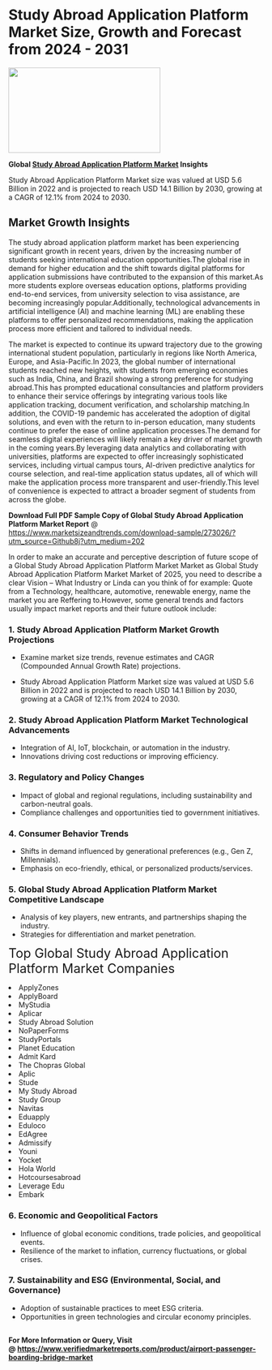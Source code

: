 <H1>Study Abroad Application Platform Market Size, Growth and Forecast from 2024 - 2031</H1><img class="aligncenter size-medium wp-image-584254" src="https://thirdeyenews.in/wp-content/uploads/2024/09/Global-Market-Research-300x168.jpeg" alt="" width="300" height="168" /><p><strong>Global&nbsp;<a href="https://www.marketsizeandtrends.com/download-sample/273026/?utm_source=Github8j?utm_medium=202">Study Abroad Application Platform Market</a> Insights</strong></p><p>Study Abroad Application Platform Market size was valued at USD 5.6 Billion in 2022 and is projected to reach USD 14.1 Billion by 2030, growing at a CAGR of 12.1% from 2024 to 2030.</p><p><h2>Market Growth Insights</h2> <p>The study abroad application platform market has been experiencing significant growth in recent years, driven by the increasing number of students seeking international education opportunities.The global rise in demand for higher education and the shift towards digital platforms for application submissions have contributed to the expansion of this market.As more students explore overseas education options, platforms providing end-to-end services, from university selection to visa assistance, are becoming increasingly popular.Additionally, technological advancements in artificial intelligence (AI) and machine learning (ML) are enabling these platforms to offer personalized recommendations, making the application process more efficient and tailored to individual needs.</p> <p>The market is expected to continue its upward trajectory due to the growing international student population, particularly in regions like North America, Europe, and Asia-Pacific.In 2023, the global number of international students reached new heights, with students from emerging economies such as India, China, and Brazil showing a strong preference for studying abroad.This has prompted educational consultancies and platform providers to enhance their service offerings by integrating various tools like application tracking, document verification, and scholarship matching.In addition, the COVID-19 pandemic has accelerated the adoption of digital solutions, and even with the return to in-person education, many students continue to prefer the ease of online application processes.The demand for seamless digital experiences will likely remain a key driver of market growth in the coming years.By leveraging data analytics and collaborating with universities, platforms are expected to offer increasingly sophisticated services, including virtual campus tours, AI-driven predictive analytics for course selection, and real-time application status updates, all of which will make the application process more transparent and user-friendly.This level of convenience is expected to attract a broader segment of students from across the globe.</p> <p><span class=""><strong>Download Full PDF Sample Copy of Global Study Abroad Application Platform Market Report</strong> @ <a href="https://www.marketsizeandtrends.com/download-sample/273026/?utm_source=Github8j?utm_medium=202" target="_blank">https://www.marketsizeandtrends.com/download-sample/273026/?utm_source=Github8j?utm_medium=202</a></span></p><p>In order to make an accurate and perceptive description of future scope of a Global&nbsp;Study Abroad Application Platform Market Market as Global&nbsp;Study Abroad Application Platform Market Market of 2025, you need to describe a clear Vision &ndash; What Industry or Linda can you think of for example: Quote from a Technology, healthcare, automotive, renewable energy, name the market you are Reffering to.However, some general trends and factors usually impact market reports and their future outlook include:</p><h3>1.&nbsp;<strong>Study Abroad Application Platform Market Growth Projections</strong></h3><ul><li>Examine market size trends, revenue estimates and CAGR (Compounded Annual Growth Rate) projections.</li><li><p>Study Abroad Application Platform Market size was valued at USD 5.6 Billion in 2022 and is projected to reach USD 14.1 Billion by 2030, growing at a CAGR of 12.1% from 2024 to 2030.</p></li></ul><h3>2.&nbsp;<strong>Study Abroad Application Platform Market Technological Advancements</strong></h3><ul><li>Integration of AI, IoT, blockchain, or automation in the industry.</li><li>Innovations driving cost reductions or improving efficiency.</li></ul><h3>3.&nbsp;<strong>Regulatory and Policy Changes</strong></h3><ul><li>Impact of global and regional regulations, including sustainability and carbon-neutral goals.</li><li>Compliance challenges and opportunities tied to government initiatives.</li></ul><h3>4.&nbsp;<strong>Consumer Behavior Trends</strong></h3><ul><li>Shifts in demand influenced by generational preferences (e.g., Gen Z, Millennials).</li><li>Emphasis on eco-friendly, ethical, or personalized products/services.</li></ul><h3>5.&nbsp;<strong>Global Study Abroad Application Platform Market Competitive Landscape</strong></h3><ul><li>Analysis of key players, new entrants, and partnerships shaping the industry.</li><li>Strategies for differentiation and market penetration.</li></ul><p data-pm-slice="1 1 []"><span style="color: inherit; font-family: inherit; font-size: 25px;">Top Global Study Abroad Application Platform Market Companies</span></p><div class="" data-test-id=""><p><li>ApplyZones</li><li> ApplyBoard</li><li> MyStudia</li><li> Aplicar</li><li> Study Abroad Solution</li><li> NoPaperForms</li><li> StudyPortals</li><li> Planet Education</li><li> Admit Kard</li><li> The Chopras Global</li><li> Aplic</li><li> Stude</li><li> My Study Abroad</li><li> Study Group</li><li> Navitas</li><li> Eduapply</li><li> Eduloco</li><li> EdAgree</li><li> Admissify</li><li> Youni</li><li> Yocket</li><li> Hola World</li><li> Hotcoursesabroad</li><li> Leverage Edu</li><li> Embark</li></p></div><h3>6.&nbsp;<strong>Economic and Geopolitical Factors</strong></h3><ul><li>Influence of global economic conditions, trade policies, and geopolitical events.</li><li>Resilience of the market to inflation, currency fluctuations, or global crises.</li></ul><h3>7.&nbsp;<strong>Sustainability and ESG (Environmental, Social, and Governance)</strong></h3><ul><li>Adoption of sustainable practices to meet ESG criteria.</li><li>Opportunities in green technologies and circular economy principles.</li></ul><h2><strong style="font-size: 14px;">For More Information or Query, Visit @&nbsp;</strong><a style="background-color: #ffffff; font-size: 14px;" href="https://www.marketsizeandtrends.com/report/study-abroad-application-platform-market/" target="_blank">https://www.verifiedmarketreports.com/product/airport-passenger-boarding-bridge-market</a></h2>